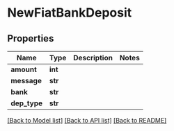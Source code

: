 # NewFiatBankDeposit

## Properties
Name | Type | Description | Notes
------------ | ------------- | ------------- | -------------
**amount** | **int** |  | 
**message** | **str** |  | 
**bank** | **str** |  | 
**dep_type** | **str** |  | 

[[Back to Model list]](../README.md#documentation-for-models) [[Back to API list]](../README.md#documentation-for-api-endpoints) [[Back to README]](../README.md)


